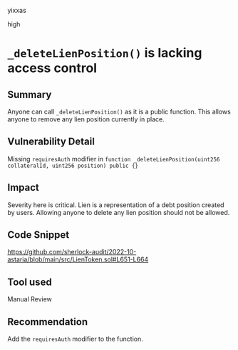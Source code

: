yixxas

high

# `_deleteLienPosition()` is lacking access control

## Summary
Anyone can call `_deleteLienPosition()` as it is a public function. This allows anyone to remove any lien position currently in place.

## Vulnerability Detail
Missing `requiresAuth` modifier in `function _deleteLienPosition(uint256 collateralId, uint256 position) public {}`

## Impact
Severity here is critical. Lien is a representation of a debt position created by users. Allowing anyone to delete any lien position should not be allowed.

## Code Snippet
https://github.com/sherlock-audit/2022-10-astaria/blob/main/src/LienToken.sol#L651-L664

## Tool used

Manual Review

## Recommendation
Add the `requiresAuth` modifier to the function.
